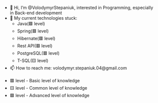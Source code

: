 <ul>
  <li>👋 Hi, I’m @VolodymyrStepaniuk, interested in Programming, especially in Back-end development</li>
  <li>👀 My current technologies stuck:
  <ul>
    <li>Java(🟩 level)</li>
    <li>Spring(🟥 level)</li>
    <li>Hibernate(🟥 level)</li>
    <li>Rest API(🟥 level)</li>
    <li>PostgreSQL(🟥 level)</li>
    <li>T-SQL(🟨 level)</li>
  </ul>
  </li>
  <li>📫 How to reach me: volodymyr.stepaniuk.04@gmail.com</li>
  <br>
  <li>🟥 level - Basic level of knowledge</li>
  <li>🟨 level - Common level of knowledge</li>
  <li>🟩 level - Advanced level of knowledge</li>
</ul>
